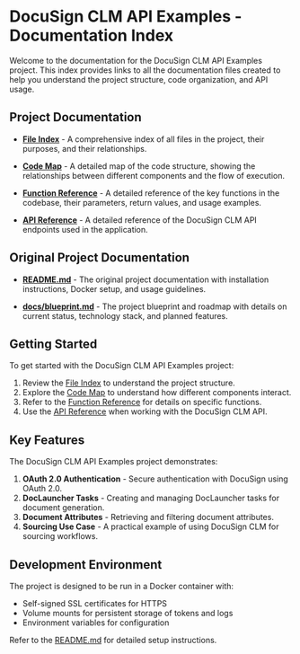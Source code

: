# DocuSign CLM API Examples - Documentation Index

Welcome to the documentation for the DocuSign CLM API Examples project. This index provides links to all the documentation files created to help you understand the project structure, code organization, and API usage.

## Project Documentation

- [**File Index**](file_index.md) - A comprehensive index of all files in the project, their purposes, and their relationships.

- [**Code Map**](code_map.md) - A detailed map of the code structure, showing the relationships between different components and the flow of execution.

- [**Function Reference**](function_reference.md) - A detailed reference of the key functions in the codebase, their parameters, return values, and usage examples.

- [**API Reference**](api_reference.md) - A detailed reference of the DocuSign CLM API endpoints used in the application.

## Original Project Documentation

- [**README.md**](README.md) - The original project documentation with installation instructions, Docker setup, and usage guidelines.

- [**docs/blueprint.md**](docs/blueprint.md) - The project blueprint and roadmap with details on current status, technology stack, and planned features.

## Getting Started

To get started with the DocuSign CLM API Examples project:

1. Review the [File Index](file_index.md) to understand the project structure.
2. Explore the [Code Map](code_map.md) to understand how different components interact.
3. Refer to the [Function Reference](function_reference.md) for details on specific functions.
4. Use the [API Reference](api_reference.md) when working with the DocuSign CLM API.

## Key Features

The DocuSign CLM API Examples project demonstrates:

1. **OAuth 2.0 Authentication** - Secure authentication with DocuSign using OAuth 2.0.
2. **DocLauncher Tasks** - Creating and managing DocLauncher tasks for document generation.
3. **Document Attributes** - Retrieving and filtering document attributes.
4. **Sourcing Use Case** - A practical example of using DocuSign CLM for sourcing workflows.

## Development Environment

The project is designed to be run in a Docker container with:
- Self-signed SSL certificates for HTTPS
- Volume mounts for persistent storage of tokens and logs
- Environment variables for configuration

Refer to the [README.md](README.md) for detailed setup instructions. 